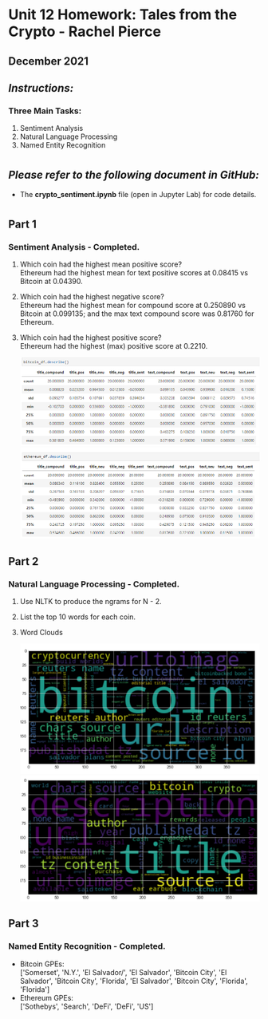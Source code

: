 # Unit 12 Homework: Tales from the Crypto - Rachel Pierce
## December 2021

## *Instructions:*
### Three Main Tasks:
1. Sentiment Analysis
2. Natural Language Processing
3. Named Entity Recognition

#
## *Please refer to the following document in GitHub:*
- The **crypto_sentiment.ipynb** file (open in Jupyter Lab) for code details.

#

## Part 1 
### Sentiment Analysis - Completed.
1. Which coin had the highest mean positive score?  
Ethereum had the highest mean for text positive scores at 0.08415 vs Bitcoin at 0.04390.
2. Which coin had the highest negative score?  
Ethereum had the highest mean for compound score at 0.250890 vs Bitcoin at 0.099135; and the max text compound score was 0.81760 for Ethereum.
3. Which coin had the highest positive score?  
Ethereum had the highest (max) positive score at 0.2210.

  
    ![image](./images/btc_describe.png)     
    ![image](./images/eth_describe.png)   

## Part 2
### Natural Language Processing - Completed.
1. Use NLTK to produce the ngrams for N - 2.
2. List the top 10 words for each coin.
3. Word Clouds
  
    ![image](./images/bitcoinwordcloud.png)   
    ![image](./images/ethereumwordcloud.png)   

## Part 3
### Named Entity Recognition - Completed.
- Bitcoin GPEs:   
['Somerset', 'N.Y.', 'El Salvador/', 'El Salvador', 'Bitcoin City', 'El Salvador', 'Bitcoin City', 'Florida', 'El Salvador', 'Bitcoin City', 'Florida', 'Florida']
- Ethereum GPEs:  
['Sothebys', 'Search', 'DeFi', 'DeFi', 'US']

